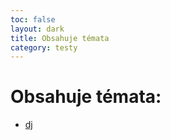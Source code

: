 ```yaml
---
toc: false
layout: dark
title: Obsahuje témata  
category: testy 
---
```


# Obsahuje témata: 

* [dj](dj) 
